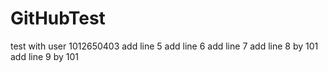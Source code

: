 GitHubTest
==========

test with user 1012650403
add line 5
add line 6
add line 7
add line 8 by 101
add line 9 by 101
